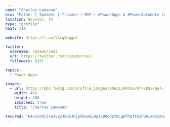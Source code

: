 ```yaml
---
name: "Charles Lamanna"
bio: "Father | Speaker | Trainer | MVP | #PowerApps & #PowerAutomate Community Super User | YouTuber Right-pointing triangle http://youtube.com/c/rezadorrani | Learn - Share - Clockwise rightwards and leftwards open circle arrows"
location: Houston, TX
type: "profile"
heat: 110

website: https://t.co/tAcqSdqguf

twitter:
  username: rezadorrani
  url: https://twitter.com/rezadorrani
  followers: 6157

topics:
  - Power Apps

images:
  - url: https://pbs.twimg.com/profile_images/1063114045270777856/qeT-jpWr_400x400.jpg
    width: 400
    height: 400
    isCached: true
    title: "Charles Lamanna"

secured: "E4vuzo9j3va3vZyJEO6JUjpVbvuGL9g1p9OqdptNLgWThaJtESF0Wie8IyXaryax8elBNQ84o6KRzgyJGFY0nm4++Ve4NTWtJrHCs1PnSBj980V5cf1FOpNzDHrFiNzSLBZNQdZXu+LhIAG5kEnwERMNqkg2vCiD7YRCj0b5IWU0FGjZCfY6296h2eLd4GQdk6aDHCO2dfQYnLCXjc+6c7ypS3klQM+scqvSEcFaOHUN45vt5oGA88xz+buBEku3C5mf8PATEhSNwdFeNzip/hlXdoJjjyGK4/AnYXcHmIx56a0Le7hDxQ9h2JU9feHdX5KujQgq1pTvKdHGVzqPweLuVJAe1wanhJF4I5V5AIJB6DFADdFAAX9G5gl1Kz+g8MR5ztH8YaePHh4CZlItvE8NP1YZLqtLrjJZocPYb2E=;edYEvbn1wUFV0w0dv7KY2w=="
---
```



